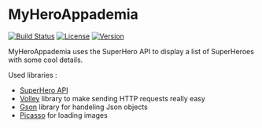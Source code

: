 # MyHeroAppademia

[![Build Status](https://img.shields.io/travis/Yougourta/MyHeroAppademia/master.svg?style=flat-square)](https://travis-ci.org/Yougourta/SmartRecruit)
[![License](https://img.shields.io/github/license/Yougourta/MyHeroAppademia.svg?style=flat-square)](LICENSE)
[![Version](https://img.shields.io/github/tag/Yougourta/MyHeroAppademia.svg?label=version&style=flat-square)](build.gradle)

MyHeroAppademia uses the SuperHero API to display a list of SuperHeroes with some cool details.

Used libraries : 
  - [SuperHero API](http://superheroapi.com/)
  - [Volley](https://github.com/google/volley) library to make sending HTTP requests really easy 
  - [Gson](https://github.com/google/gson) library for handeling Json objects 
  - [Picasso](http://square.github.io/picasso/) for loading images
